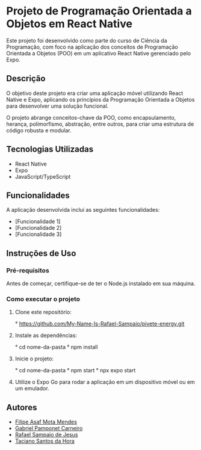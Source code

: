 # Projeto de Programação Orientada a Objetos em React Native

Este projeto foi desenvolvido como parte do curso de Ciência da Programação, com foco na aplicação dos conceitos de Programação Orientada a Objetos (POO) em um aplicativo React Native gerenciado pelo Expo.

## Descrição

O objetivo deste projeto era criar uma aplicação móvel utilizando React Native e Expo, aplicando os princípios da Programação Orientada a Objetos para desenvolver uma solução funcional.

O projeto abrange conceitos-chave da POO, como encapsulamento, herança, polimorfismo, abstração, entre outros, para criar uma estrutura de código robusta e modular.

## Tecnologias Utilizadas

- React Native
- Expo
- JavaScript/TypeScript

## Funcionalidades

A aplicação desenvolvida inclui as seguintes funcionalidades:

- [Funcionalidade 1]
- [Funcionalidade 2]
- [Funcionalidade 3]

## Instruções de Uso

### Pré-requisitos

Antes de começar, certifique-se de ter o Node.js instalado em sua máquina.

### Como executar o projeto

1. Clone este repositório:

    ° https://github.com/My-Name-Is-Rafael-Sampaio/pivete-energy.git

2. Instale as dependências:

    ° cd nome-da-pasta
        ° npm install

3. Inicie o projeto:

    ° cd nome-da-pasta
        ° npm start
        ° npx expo start

4. Utilize o Expo Go para rodar a aplicação em um dispositivo móvel ou em um emulador.

## Autores

- [Filipe Asaf Mota Mendes](https://github.com/ImAsaaf)
- [Gabriel Pamponet Carneiro](https://github.com/pomppss)
- [Rafael Sampaio de Jesus](https://github.com/My-Name-Is-Rafael-Sampaio)
- [Taciano Santos da Hora](https://github.com/taciodev)
